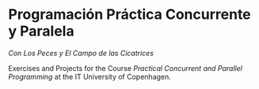# Programación Práctica Concurrente y Paralela
_Con Los Peces y El Campo de las Cicatrices_

Exercises and Projects for the Course *Practical Concurrent and Parallel Programming* at the IT University of Copenhagen.
